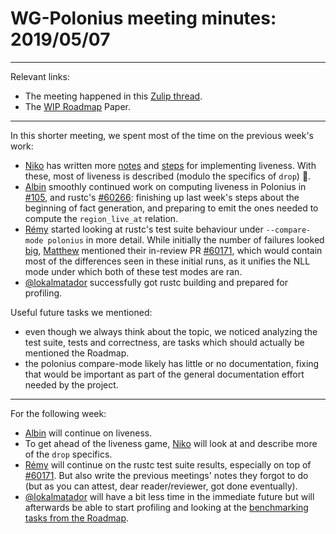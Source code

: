 # WG-Polonius meeting minutes: 2019/05/07
---

Relevant links:
- The meeting happened in this [Zulip thread](https://rust-lang.zulipchat.com/#narrow/stream/186049-t-compiler.2Fwg-polonius/topic/meeting.202019.2E05.2E07).
- The [WIP Roadmap](https://paper.dropbox.com/doc/Polonius-Roadmap--AY6C806s~AZK~e7wagmys2_wAg-hk3a9ynduUN2gk1A0NNTF) Paper.

---

In this shorter meeting, we spent most of the time on the previous week's work:
- [Niko] has written more [notes](https://github.com/rust-lang/polonius/issues/104#issuecomment-489681898) and [steps](https://github.com/rust-lang/polonius/issues/104#issuecomment-489691804) for implementing liveness. With these, most of liveness is described (modulo the specifics of `drop`) :tada:. 
- [Albin] smoothly continued work on computing liveness in Polonius in [#105](https://github.com/rust-lang/polonius/pull/105), and rustc's [#60266](https://github.com/rust-lang/rust/pull/60266): finishing up last week's steps about the beginning of fact generation, and preparing to emit the ones needed to compute the `region_live_at` relation.
- [Rémy] started looking at rustc's test suite behaviour under `--compare-mode polonius` in more detail. While initially the number of failures looked [big](https://github.com/rust-lang/rust/compare/master...lqd:polonius_tests), [Matthew] mentioned their in-review PR [#60171](https://github.com/rust-lang/rust/pull/60171), which would contain most of the differences seen in these initial runs, as it unifies the NLL mode under which both of these test modes are ran.
- [@lokalmatador] successfully got rustc building and prepared for profiling.

Useful future tasks we mentioned:
- even though we always think about the topic, we noticed analyzing the test suite, tests and correctness, are tasks which should actually be mentioned the Roadmap.
- the polonius compare-mode likely has little or no documentation, fixing that would be important as part of the general documentation effort needed by the project.

----
For the following week:
- [Albin] will continue on liveness.
- To get ahead of the liveness game, [Niko] will look at and describe more of the `drop` specifics.
- [Rémy] will continue on the rustc test suite results, especially on top of [#60171](https://github.com/rust-lang/rust/pull/60171). But also write the previous meetings' notes they forgot to do (but as you can attest, dear reader/reviewer, got done eventually).
- [@lokalmatador] will have a bit less time in the immediate future but will afterwards be able to start profiling and looking at the [benchmarking tasks from the Roadmap](https://paper.dropbox.com/doc/Polonius-Roadmap--AdGLuHfuHXoGGL0vCLwXgtysAg-hk3a9ynduUN2gk1A0NNTF#:uid=627651028890979090145392&h2=Benchmarking-suite).

[Albin]: https://github.com/albins
[Niko]: https://github.com/nikomatsakis
[Rémy]: https://github.com/lqd
[@lokalmatador]: https://github.com/lokalmatador
[Matthew]: https://github.com/matthewjasper
